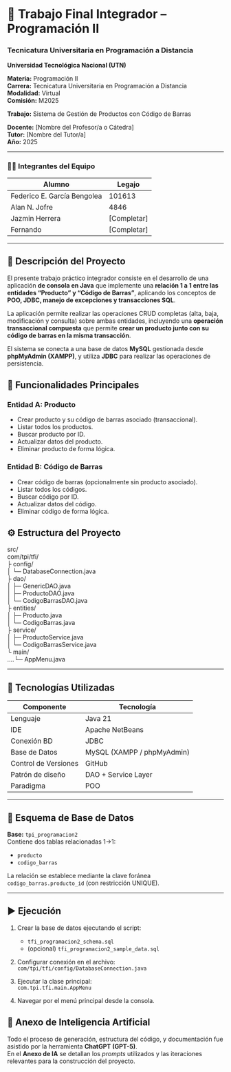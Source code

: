 # 🧾 Trabajo Final Integrador – Programación II 
### Tecnicatura Universitaria en Programación a Distancia
**Universidad Tecnológica Nacional (UTN)**  


**Materia:** Programación II  
**Carrera:** Tecnicatura Universitaria en Programación a Distancia  
**Modalidad:**  Virtual  
**Comisión:** M2025  

**Trabajo:** Sistema de Gestión de Productos con Código de Barras  

**Docente:** [Nombre del Profesor/a o Cátedra]  
**Tutor:** [Nombre del Tutor/a]  
**Año:** 2025  

---

### 👨‍💻 Integrantes del Equipo

| Alumno | Legajo | 
|---------|---------|
| Federico E. García Bengolea | 101613 |
| Alan N. Jofre | 4846 | 
| Jazmin Herrera | [Completar] | 
| Fernando  | [Completar] | 

---

## 🧠 Descripción del Proyecto

El presente trabajo práctico integrador consiste en el desarrollo de una aplicación **de consola en Java** que implemente una **relación 1 a 1 entre las entidades “Producto” y “Código de Barras”**, aplicando los conceptos de **POO, JDBC, manejo de excepciones y transacciones SQL**.

La aplicación permite realizar las operaciones CRUD completas (alta, baja, modificación y consulta) sobre ambas entidades, incluyendo una **operación transaccional compuesta** que permite **crear un producto junto con su código de barras en la misma transacción**.

El sistema se conecta a una base de datos **MySQL** gestionada desde **phpMyAdmin (XAMPP)**, y utiliza **JDBC** para realizar las operaciones de persistencia.  



## 🧩 Funcionalidades Principales

### Entidad A: Producto
- Crear producto y su código de barras asociado (transaccional).  
- Listar todos los productos.  
- Buscar producto por ID.  
- Actualizar datos del producto.  
- Eliminar producto de forma lógica.

### Entidad B: Código de Barras
- Crear código de barras (opcionalmente sin producto asociado).  
- Listar todos los códigos.  
- Buscar código por ID.  
- Actualizar datos del código.  
- Eliminar código de forma lógica.


## ⚙️ Estructura del Proyecto

src/  
com/tpi/tfi/  
├ config/  
│ └─ DatabaseConnection.java  
├ dao/  
│ ├─ GenericDAO.java  
│ ├─ ProductoDAO.java  
│ └─ CodigoBarrasDAO.java  
├ entities/  
│ ├─ Producto.java  
│ └─ CodigoBarras.java  
├ service/  
│ ├─ ProductoService.java  
│ └─ CodigoBarrasService.java  
└ main/  
....└─ AppMenu.java

---

## 🧰 Tecnologías Utilizadas

| Componente | Tecnología |
|-------------|-------------|
| Lenguaje | Java 21 |
| IDE | Apache NetBeans |
| Conexión BD | JDBC |
| Base de Datos | MySQL (XAMPP / phpMyAdmin) |
| Control de Versiones | GitHub |
| Patrón de diseño | DAO + Service Layer |
| Paradigma | POO |

---

## 🧾 Esquema de Base de Datos

**Base:** `tpi_programacion2`  
Contiene dos tablas relacionadas 1→1:  
- `producto`  
- `codigo_barras`  

La relación se establece mediante la clave foránea `codigo_barras.producto_id` (con restricción UNIQUE).

---

## ▶️ Ejecución

1. Crear la base de datos ejecutando el script:  
   - `tfi_programacion2_schema.sql`  
   - (opcional) `tfi_programacion2_sample_data.sql`

2. Configurar conexión en el archivo:  
   `com/tpi/tfi/config/DatabaseConnection.java`

3. Ejecutar la clase principal:  
   `com.tpi.tfi.main.AppMenu`

4. Navegar por el menú principal desde la consola.




## 🧾 Anexo de Inteligencia Artificial
Todo el proceso de generación, estructura del código, y documentación fue asistido por la herramienta **ChatGPT (GPT-5)**.   
En el **Anexo de IA** se detallan los *prompts* utilizados y las iteraciones relevantes para la construcción del proyecto.


